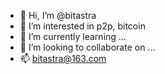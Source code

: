 - 👋 Hi, I’m @bitastra
- 👀 I’m interested in p2p, bitcoin
- 🌱 I’m currently learning ...
- 💞️ I’m looking to collaborate on ...
- 📫 bitastra@163.com

<!---
bitastra/bitastra is a ✨ special ✨ repository because its `README.md` (this file) appears on your GitHub profile.
You can click the Preview link to take a look at your changes.
--->
